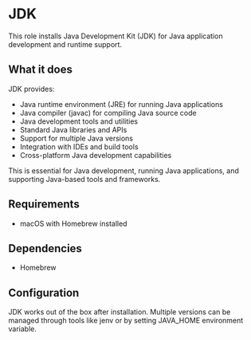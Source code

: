# JDK

This role installs Java Development Kit (JDK) for Java application development and runtime support.

## What it does

JDK provides:
- Java runtime environment (JRE) for running Java applications
- Java compiler (javac) for compiling Java source code
- Java development tools and utilities
- Standard Java libraries and APIs
- Support for multiple Java versions
- Integration with IDEs and build tools
- Cross-platform Java development capabilities

This is essential for Java development, running Java applications, and supporting Java-based tools and frameworks.

## Requirements

- macOS with Homebrew installed

## Dependencies

- Homebrew

## Configuration

JDK works out of the box after installation. Multiple versions can be managed through tools like jenv or by setting JAVA_HOME environment variable.
